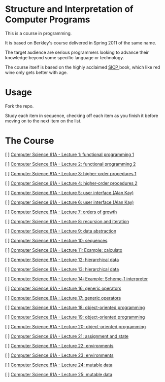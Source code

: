 # Structure and Interpretation of Computer Programs

This is a course in programming.

It is based on Berkley's course delivered in Spring 2011 of the same name.

The target audience are serious programmers looking to advance their knowledge beyond some specific  language or technology.

The course itself is based on the highly acclaimed [SICP ](https://www.amazon.com/Structure-Interpretation-Computer-Programs-Engineering/dp/0262510871) book, which like red wine only gets better with age.

# Usage

Fork the repo.

Study each item in sequence, checking off each item as you finish it before moving on to the next item on the list.  

# The Course

[ ] [Computer Science 61A - Lecture 1: functional programming 1](https://archive.org/details/ucberkeley_webcast_l28HAzKy0N8)

[ ] [Computer Science 61A - Lecture 2: functional programming 2](https://archive.org/details/ucberkeley_webcast_TTK2lZoWbPQ)

[ ] [Computer Science 61A - Lecture 3: higher-order procedures 1](https://archive.org/details/ucberkeley_webcast_ogIGxEzvnSE)

[ ] [Computer Science 61A - Lecture 4: higher-order procedures 2](https://archive.org/details/ucberkeley_webcast_ZvH3wF2qg7Q)

[ ] [Computer Science 61A - Lecture 5: user interface (Alan Kay)](https://archive.org/details/ucberkeley_webcast_dC4YGxzoAXk)

[ ] [Computer Science 61A - Lecture 6: user interface (Alan Kay)](https://archive.org/details/ucberkeley_webcast_qxDGE1-S_LE)

[ ] [Computer Science 61A - Lecture 7: orders of growth](https://archive.org/details/ucberkeley_webcast_32L5j10rrK0)

[ ] [Computer Science 61A - Lecture 8: recursion and iteration](https://archive.org/details/ucberkeley_webcast_0G3tNuBBO5I)

[ ] [Computer Science 61A - Lecture 9: data abstraction](https://archive.org/details/ucberkeley_webcast_Oy36XpGVyjA)

[ ] [Computer Science 61A - Lecture 10: sequences](https://archive.org/details/ucberkeley_webcast__qGeRWplPgc)

[ ] [Computer Science 61A - Lecture 11: Example: calculato](https://archive.org/details/ucberkeley_webcast_nzMPF59Ackg)

[ ] [Computer Science 61A - Lecture 12: hierarchical data](https://archive.org/details/ucberkeley_webcast_pSuEz5ZCVAg)

[ ] [Computer Science 61A - Lecture 13: hierarchical data](https://archive.org/details/ucberkeley_webcast_kbqJ3UGPgOc)

[ ] [Computer Science 61A - Lecture 14: Example: Scheme-1 interpreter](https://archive.org/details/ucberkeley_webcast_3FjDrWv00Hc)

[ ] [Computer Science 61A - Lecture 16: generic operators](https://archive.org/details/ucberkeley_webcast_rz_XpDhDtFI)

[ ] [Computer Science 61A - Lecture 17: generic operators](https://archive.org/details/ucberkeley_webcast_8HDIqZ2ZqKI)

[ ] [Computer Science 61A - Lecture 18: object-oriented programming](https://archive.org/details/ucberkeley_webcast_jq1v8YUftxE)

[ ] [Computer Science 61A - Lecture 19: object-oriented programming](https://archive.org/details/ucberkeley_webcast_S9mGKy3Dzqw)

[ ] [Computer Science 61A - Lecture 20: object-oriented programming](https://archive.org/details/ucberkeley_webcast_AYoW8-L2dTQ)

[ ] [Computer Science 61A - Lecture 21: assignment and state](https://archive.org/details/ucberkeley_webcast_crlcqL7lKME)

[ ] [Computer Science 61A - Lecture 22: environments](https://archive.org/details/ucberkeley_webcast_uxvRoOV9nOk)

[ ] [Computer Science 61A - Lecture 23: environments](https://archive.org/details/ucberkeley_webcast_jmDguUbxOns)

[ ] [Computer Science 61A - Lecture 24: mutable data](https://archive.org/details/ucberkeley_webcast_OCocDioUZOo)

[ ] [Computer Science 61A - Lecture 25: mutable data](https://archive.org/details/ucberkeley_webcast_YgUZP1YbHsM)
